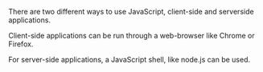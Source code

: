 There are two different ways to use JavaScript, client-side and serverside applications.

Client-side applications can be run through a web-browser like Chrome or Firefox.

For server-side applications, a JavaScript shell, like node.js can be used.
